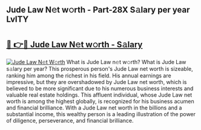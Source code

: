 ## Jude Law N𝚎t w𝚘rth - Part-28X S𝚊lary per year LvITY

# <h2><a href="http://gc0eaf.nevu.top/?p=Jude+Law">🔗 👉🔴 Jude Law N𝚎t w𝚘rth - S𝚊lary</a></h2>

[![Jude Law N𝚎t W𝚘rth](https://i.imgur.com/Oavwk0R.jpeg)](http://gc0eaf.nevu.top/?p=Jude+Law)
What is Jude Law n𝚎t w𝚘rth? What is Jude Law s𝚊lary per year?
This prosperous person's Jude Law net worth is sizeable, ranking him among the richest in his field. His annual earnings are impressive, but they are overshadowed by Jude Law net worth, which is believed to be more significant due to his numerous business interests and valuable real estate holdings. This affluent individual, whose Jude Law net worth is among the highest globally, is recognized for his business acumen and financial brilliance. With a Jude Law net worth in the billions and a substantial income, this wealthy person is a leading illustration of the power of diligence, perseverance, and financial brilliance.
